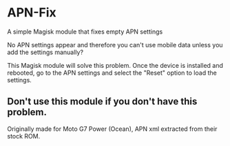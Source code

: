 # APN-Fix
A simple Magisk module that fixes empty APN settings

No APN settings appear and therefore you can't use mobile data unless you add the settings manually?

This Magisk module will solve this problem.  Once the device is installed and rebooted, go to the APN settings and select the "Reset" option to load the settings.

## Don't use this module if you don't have this problem.
Originally made for Moto G7 Power (Ocean), APN xml extracted from their stock ROM.